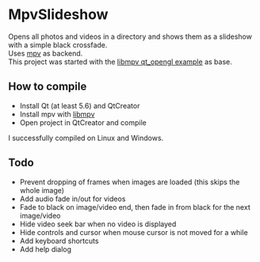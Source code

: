# MpvSlideshow

Opens all photos and videos in a directory and shows them as a slideshow with a simple black crossfade.<br>
Uses [mpv](https://mpv.io/) as backend.<br>
This project was started with the 
[libmpv qt_opengl example](https://github.com/mpv-player/mpv-examples/tree/master/libmpv/qt_opengl) 
as base.

## How to compile

* Install Qt (at least 5.6) and QtCreator
* Install mpv with [libmpv](https://github.com/mpv-player/mpv-build#building-libmpv)
* Open project in QtCreator and compile

I successfully compiled on Linux and Windows.

## Todo

* Prevent dropping of frames when images are loaded (this skips the whole image)
* Add audio fade in/out for videos
* Fade to black on image/video end, then fade in from black for the next image/video
* Hide video seek bar when no video is displayed
* Hide controls and cursor when mouse cursor is not moved for a while
* Add keyboard shortcuts
* Add help dialog


